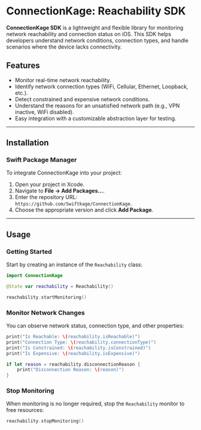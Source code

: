 # ConnectionKage: Reachability SDK

**ConnectionKage SDK** is a lightweight and flexible library for monitoring network reachability and connection status on iOS. This SDK helps developers understand network conditions, connection types, and handle scenarios where the device lacks connectivity.

## Features
- Monitor real-time network reachability.
- Identify network connection types (WiFi, Cellular, Ethernet, Loopback, etc.).
- Detect constrained and expensive network conditions.
- Understand the reasons for an unsatisfied network path (e.g., VPN inactive, WiFi disabled).
- Easy integration with a customizable abstraction layer for testing.

---

## Installation

### Swift Package Manager
To integrate ConnectionKage into your project:
1. Open your project in Xcode.
2. Navigate to **File → Add Packages...**.
3. Enter the repository URL: `https://github.com/Swiftkage/ConnectionKage`.
4. Choose the appropriate version and click **Add Package**.

---

## Usage

### Getting Started
Start by creating an instance of the `Reachability` class:

```swift
import ConnectionKage

@State var reachability = Reachability()

reachability.startMonitoring()
```

### Monitor Network Changes
You can observe network status, connection type, and other properties:

```swift
print("Is Reachable: \(reachability.isReachable)")
print("Connection Type: \(reachability.connectionType)")
print("Is Constrained: \(reachability.isConstrained)")
print("Is Expensive: \(reachability.isExpensive)")

if let reason = reachability.disconnectionReason {
    print("Disconnection Reason: \(reason)")
}
```

### Stop Monitoring
When monitoring is no longer required, stop the `Reachability` monitor to free resources:

```swift
reachability.stopMonitoring()
```

